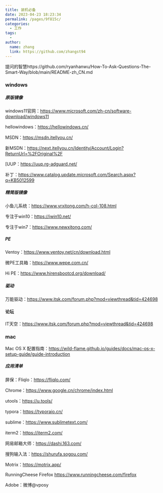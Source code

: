 ```yaml
---
title: 装机必备
date: 2023-04-23 18:23:34
permalink: /pages/9f815c/
categories:
  - 工作
tags:
  - 
author: 
  name: zhang
  link: https://github.com/zhangst94
---
```

提问的智慧https://github.com/ryanhanwu/How-To-Ask-Questions-The-Smart-Way/blob/main/README-zh_CN.md

### windows

##### 原版镜像

windows11官网：https://www.microsoft.com/zh-cn/software-download/windows11

hellowindows：https://hellowindows.cn/

MSDN：https://msdn.itellyou.cn/

新MSDN：https://next.itellyou.cn/Identity/Account/Login?ReturnUrl=%2FOriginal%2F

[UUP：https://uup.rg-adguard.net/

补丁：https://www.catalog.update.microsoft.com/Search.aspx?q=KB5012599

##### 精简版镜像

小鱼儿系统：https://www.yrxitong.com/h-col-108.html

专注于win10：https://iwin10.net/

专注于win7：https://www.newxitong.com/

##### PE

Ventoy：https://www.ventoy.net/cn/download.html

微PE工具箱：https://www.wepe.com.cn/

Hi PE：https://www.hirensbootcd.org/download/

##### 驱动

万能驱动：https://www.itsk.com/forum.php?mod=viewthread&tid=424698

#### 论坛

IT天空：https://www.itsk.com/forum.php?mod=viewthread&tid=424698


### mac

Mac OS X 配置指南：https://wild-flame.github.io/guides/docs/mac-os-x-setup-guide/guide-introduction



##### 应用清单

屏保：Fliqlo：https://fliqlo.com/

Chrome：https://www.google.cn/chrome/index.html

utools：https://u.tools/

typora：https://typoraio.cn/

sublime：https://www.sublimetext.com/

iterm2：https://iterm2.com/

网易邮箱大师：https://dashi.163.com/

搜狗输入法：https://shurufa.sogou.com/

Motrix：https://motrix.app/

RunningCheese Firefox https://www.runningcheese.com/firefox

Adobe：微博@vposy
